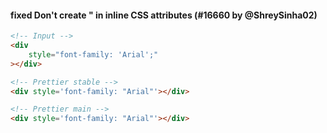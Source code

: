 <!--

1. Choose a folder based on which language your PR is for.

   - For JavaScript, choose `javascript/` etc.
   - For TypeScript specific syntax, choose `typescript/`.
   - If your PR applies to multiple languages, such as TypeScript/Flow, choose one folder and mention which languages it applies to.

2. In your chosen folder, create a file with your PR number: `XXXX.md`. For example: `typescript/6728.md`.

3. Copy the content below and paste it in your new file.

4. Fill in a title, the PR number and your user name.

5. Optionally write a description. Many times it’s enough with just sample code.

6. Change ```jsx to your language. For example, ```yaml.

7. Change the `// Input` and `// Prettier` comments to the comment syntax of your language. For example, `# Input`.

8. Choose some nice input example code. Paste it along with the output before and after your PR.

-->

#### fixed Don't create &quot; in inline CSS attributes (#16660 by @ShreySinha02)

<!-- Optional description if it makes sense. -->

<!-- prettier-ignore -->
```html
<!-- Input -->
<div
    style="font-family: 'Arial';"
></div>

<!-- Prettier stable -->
<div style='font-family: "Arial"'></div>

<!-- Prettier main -->
<div style='font-family: "Arial"'></div>
```
